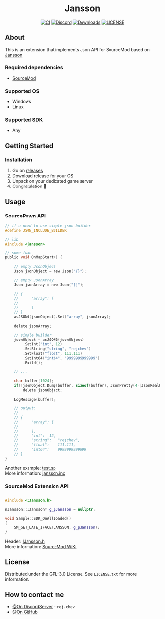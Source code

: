 <h1 align=center>Jansson</h1> 
<div align=center>

[![CI](https://github.com/rej-clown/sm-jansson/actions/workflows/ci.yml/badge.svg)](https://github.com/rej-clown/sm-jansson/)
[![Discord](https://img.shields.io/discord/494942123548868609?logo=discord&logoColor=%23959da5&color=%235865F2
)](https://discord.gg/cFZ97Mzrjy)
[![Downloads](https://img.shields.io/github/downloads/rej-clown/sm-jansson/total?color=%2332c955)]()
[![LICENSE](https://img.shields.io/github/license/rejchev/sm-jansson)](LICENSE)

</div>

## About
This is an extension that implements Json API for SourceMod based on [Jansson](https://github.com/akheron/jansson) 

### Required dependencies

- [SourceMod](https://www.sourcemod.net/downloads.php?branch=stable)

### Supported OS
- Windows
- Linux

### Supported SDK
- Any

## Getting Started

### Installation

1. Go on [releases](https://github.com/rejchev/sm-jansson/releases)
2. Download release for your OS
3. Unpack on your dedicated game server
4. Congratulation 🥳


## Usage

### SourcePawn API
 
```c
// if u need to use simple json builder
#define JSON_INCLUDE_BUILDER

// lib
#include <jansson>

// some func
public void OnMapStart() {
    
    // empty JsonObject
    Json jsonObject = new Json("{}");
    
    // empty JsonArray
    Json jsonArray = new Json("[]");
    
    // { 
    //      "array": [
    //          
    //      ] 
    // }
    asJSONO(jsonObject).Set("array", jsonArray);
    
    delete jsonArray;
    
    // simple builder
    jsonObject = asJSONB(jsonObject)
        .SetInt("int", 12)
        .SetString("string", "rejchev")
        .SetFloat("float", 111.111)
        .SetInt64("int64", "9999999999999")
        .Build();
    
    // ...
    
    char buffer[1024];
    if(!jsonObject.Dump(buffer, sizeof(buffer), JsonPretty(4)|JsonRealPrecision(3), true))
        delete jsonObject;
    
    LogMessage(buffer);
    
    // output:
    //
    // { 
    //      "array": [
    //          
    //      ],
    //      "int":  12,
    //      "string":   "rejchev",
    //      "float":    111.111,
    //      "int64":    9999999999999
    // }
}
```
Another example: [test.sp](https://github.com/rejchev/sm-jansson/blob/main/pawn/scripting/test.sp) </br>
More information: [jansson.inc](https://github.com/rejchev/sm-jansson/blob/main/pawn/scripting/include/jansson.inc)

### SourceMod Extension API
```c++

#include <IJansson.h>

nJansson::IJansson* g_pJansson = nullptr;

void Sample::SDK_OnAllLoaded()
{
	SM_GET_LATE_IFACE(JANSSON, g_pJansson);
}
```
Header: [IJansson.h](https://github.com/rejchev/sm-jansson/blob/main/public/IJansson.h) </br>
More information: [SourceMod WiKi](https://wiki.alliedmods.net/Writing_Extensions)


## License

Distributed under the GPL-3.0 License. See `LICENSE.txt` for more information.


## How to contact me

- [@On DiscordServer](https://discord.gg/ChTyPUG) - `rej.chev`
- [@On GitHub](https://github.com/rejchev)
